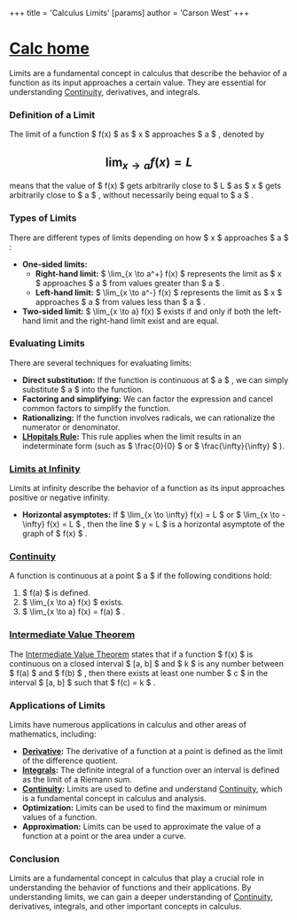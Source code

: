+++
 title = 'Calculus Limits'
[params]
	author = 'Carson West'
+++
# [Calc home](./../calc-home/)
Limits are a fundamental concept in calculus that describe the behavior of a function as its input approaches a certain value. They are essential for understanding [Continuity](./../continuity/), derivatives, and integrals.

### Definition of a Limit

The limit of a function  $ f(x) $  as  $ x $  approaches  $ a $ , denoted by  
##  $$ \lim_{x \to a} f(x) = L $$   
means that the value of  $ f(x) $  gets arbitrarily close to  $ L $  as  $ x $  gets arbitrarily close to  $ a $ , without necessarily being equal to  $ a $ .

### Types of Limits
There are different types of limits depending on how  $ x $  approaches  $ a $ :
* **One-sided limits:**
    * **Right-hand limit:**  $ \lim_{x \to a^+} f(x) $   represents the limit as  $ x $  approaches  $ a $  from values greater than  $ a $ .
    * **Left-hand limit:**  $ \lim_{x \to a^-} f(x) $  represents the limit as  $ x $  approaches  $ a $  from values less than  $ a $ .
* **Two-sided limit:**  $ \lim_{x \to a} f(x) $  exists if and only if both the left-hand limit and the right-hand limit exist and are equal.

### Evaluating Limits

There are several techniques for evaluating limits:

* **Direct substitution:** If the function is continuous at  $ a $ , we can simply substitute  $ a $  into the function.
* **Factoring and simplifying:**  We can factor the expression and cancel common factors to simplify the function.
* **Rationalizing:** If the function involves radicals, we can rationalize the numerator or denominator.
* **[LHopitals Rule](./../lhopitals-rule/):** This rule applies when the limit results in an indeterminate form (such as  $ \frac{0}{0} $  or  $ \frac{\infty}{\infty} $ ).

### [Limits at Infinity](./../limits-at-infinity/)

Limits at infinity describe the behavior of a function as its input approaches positive or negative infinity.

* **Horizontal asymptotes:** If  $ \lim_{x \to \infty} f(x) = L $  or  $ \lim_{x \to -\infty} f(x) = L $ , then the line  $ y = L $  is a horizontal asymptote of the graph of  $ f(x) $ .

### [Continuity](./../continuity/)

A function is continuous at a point  $ a $  if the following conditions hold:

1.  $ f(a) $  is defined.
2.  $ \lim_{x \to a} f(x) $  exists.
3.  $ \lim_{x \to a} f(x) = f(a) $ .

### [Intermediate Value Theorem](./../intermediate-value-theorem/)

The [Intermediate Value Theorem](./../intermediate-value-theorem/) states that if a function  $ f(x) $  is continuous on a closed interval  $ [a, b] $  and  $ k $  is any number between  $ f(a) $  and  $ f(b) $ , then there exists at least one number  $ c $  in the interval  $ [a, b] $  such that  $ f(c) = k $ .

### Applications of Limits

Limits have numerous applications in calculus and other areas of mathematics, including:

* **[Derivative](./../derivative/):** The derivative of a function at a point is defined as the limit of the difference quotient.
* **[Integrals](./../integrals/):** The definite integral of a function over an interval is defined as the limit of a Riemann sum.
* **[Continuity](./../continuity/):** Limits are used to define and understand [Continuity](./../continuity/), which is a fundamental concept in calculus and analysis.
* **Optimization:** Limits can be used to find the maximum or minimum values of a function.
* **Approximation:** Limits can be used to approximate the value of a function at a point or the area under a curve.

### Conclusion

Limits are a fundamental concept in calculus that play a crucial role in understanding the behavior of functions and their applications. By understanding limits, we can gain a deeper understanding of [Continuity](./../continuity/), derivatives, integrals, and other important concepts in calculus.
